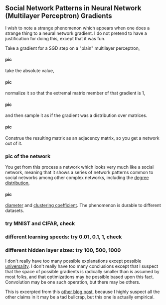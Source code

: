 Social Network Patterns in Neural Network (Multilayer Perceptron) Gradients
----

I wish to note a strange phenomenon which appears when one does a strange thing to a neural network gradient. I do not pretend to have a justification for doing this, except that it was fun.

Take a gradient for a SGD step on a "plain" multilayer perceptron,

#### pic

take the absolute value,

#### pic

normalize it so that the extremal matrix member of that gradient is 1,

#### pic

and then sample it as if the gradient was a distribution over matrices.

#### pic

Construe the resulting matrix as an adjacency matrix, so you get a network out of it.

### pic of the network

You get from this process a network which looks very much like a social network, meaning that it shows a series of network patterns common to social networks among other complex networks, including the [degree distribution](http://users.phys.psu.edu/~ralbert/phys597_09/c03_netw_prop.pdf),

#### pic

[diameter](http://mathworld.wolfram.com/GraphDiameter.html) and [clustering coefficient](https://networkx.github.io/documentation/latest/reference/algorithms.clustering.html). The phenomenon is durable to different datasets.

### try MNIST and CIFAR, check

### different learning speeds: try 0.01, 0.1, 1, check

### different hidden layer sizes: try 100, 500, 1000

I don't really have too many possible explanations except possible [universality](https://terrytao.wordpress.com/2009/07/03/benfords-law-zipfs-law-and-the-pareto-distribution/). I don't really have too many conclusions except that I suspect that the space of possible gradients is radically smaller than is assumed by most folks, and that optimizations may be possible based upon this fact. Convolution may be one such operation, but there may be others.

This is excerpted from this [other blog post](http://howonlee.github.io/2016/01/21/Poking%2520At%2520Causation1.html), because I highly suspect all the other claims in it may be a tad bullcrap, but this one is actually empirical.
